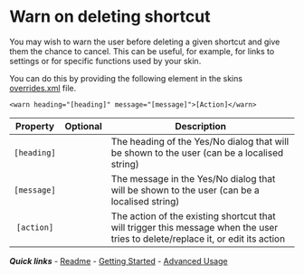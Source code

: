# Warn on deleting shortcut

You may wish to warn the user before deleting a given shortcut and give them the chance to cancel. This can be useful, for example, for links to settings or for specific functions used by your skin.

You can do this by providing the following element in the skins [overrides.xml](./overrides.md) file.

`<warn heading="[heading]" message="[message]">[Action]</warn>`

| Property | Optional | Description |
| :------: | :------: | ----------- |
| `[heading]` | | The heading of the Yes/No dialog that will be shown to the user (can be a localised string) |
| `[message]` | | The message in the Yes/No dialog that will be shown to the user (can be a localised string) |
| `[action]` | | The action of the existing shortcut that will trigger this message when the user tries to delete/replace it, or edit its action |

***Quick links*** - [Readme](../../README.md) - [Getting Started](../started/Getting%20Started.md) - [Advanced Usage](./Advanced%20Usage.md)